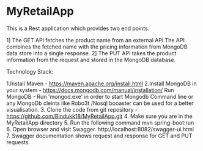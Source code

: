# MyRetailApp
This is a Rest application which provides two end points.

1] The GET API  fetches  the product name from an external API.The API combines the fetched name with the pricing information from MongoDB  data store  into a single response.
2] The PUT API  takes the product information from the request and stored in the MongoDB database.


Technology Stack:

1.Install Maven  - https://maven.apache.org/install.html
2.Install MongoDB in your system - https://docs.mongodb.com/manual/installation/
   Run MongoDB - Run 'mongod.exe' in order to start Mongodb
   Command line or any MongoDb cleints like Robo3t /Nosql booaster can be used for a better visualisation.
3. Clone the code from git repository - https://github.com/Bindukk18/MyRetailApp.git
4. Make sure you are in the MyRetailApp directory
5. Run the following command mvn spring-boot:run
6. Open browser and visit Swagger. http://localhost:8082/swagger-ui.html
7. Swagger documentation shows   request and response for GET and PUT requests.


